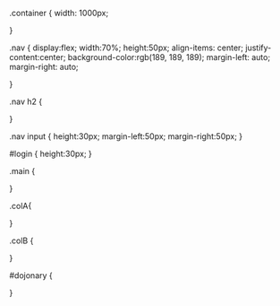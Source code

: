 .container {
width: 1000px;

}

.nav {
display:flex;
width:70%;
height:50px;
align-items: center;
justify-content:center;
background-color:rgb(189, 189, 189);
margin-left: auto;
margin-right: auto;

}

.nav h2 {


}

.nav input {
height:30px;
margin-left:50px;
margin-right:50px;
}

#login {
height:30px;
}

.main {


}

.colA{


}

.colB {


}

#dojonary {


}


